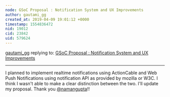 ```yaml
---
node: GSoC Proposal : Notification System and UX Improvements
author: gautami_gg
created_at: 2019-04-09 19:01:12 +0000
timestamp: 1554836472
nid: 19012
cid: 23842
uid: 579624
---
```




[gautami_gg](../profile/gautami_gg) replying to: [GSoC Proposal : Notification System and UX Improvements](../notes/gautami_gg/04-09-2019/gsoc-proposal-notification-system-and-ux-improvements)

----
I planned to implement realtime notifications using ActionCable and Web Push Notifications using notification API as provided by mozilla or W3C. I think I wasn't able to make a clear distinction between the two. I'll update my proposal. Thank you [@namangupta](/profile/namangupta)!!